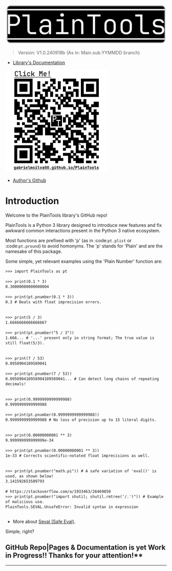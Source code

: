 ![Image](https://github.com/gabrielmsilva00/PlainTools/blob/main/pthead.png)

> Version\: V1.0.240918b (As in: Main.sub.YYMMDD branch)


- [Library's Documentation](https://gabrielmsilva00.github.io/PlainTools)

[<img src="https://github.com/gabrielmsilva00/PlainTools/blob/main/ptqrdoc.png">](https://gabrielmsilva00.github.io/PlainTools)

- [Author's Github](https://github.com/gabrielmsilva00)

# Introduction

Welcome to the PlainTools library's GitHub repo!

PlainTools is a Python 3 library designed to introduce new features and 
fix awkward common interactions present in the Python 3 native ecosystem.

Most functions are prefixed with 'p' (as in :code:`pt.plist` or :code:`pt.pround`) 
to avoid homonyms. The 'p' stands for 'Plain' and are the namesake of this package.

Some simple, yet relevant examples using the 'Plain Number' function are:

    >>> import PlainTools as pt

    >>> print(0.1 * 3)
    0.30000000000000004

    >>> print(pt.pnumber(0.1 * 3))
    0.3 # Deals with float imprecision errors.
    ؜

    >>> print(5 / 3)
    1.6666666666666667

    >>> print(pt.pnumber("5 / 3"))
    1.666... # '...' present only in string format; The true value is still float(5/3).
    ؜

    >>> print(7 / 53)
    0.0958904109589041

    >>> print(pt.pnumber(7 / 53))
    0.095890410958904109589041... # Can detect long chains of repeating decimals!
    ؜

    >>> print(0.9999999999999988)
    0.9999999999999988

    >>> print(pt.pnumber(0.9999999999999988))
    0.9999999999999988 # No loss of precision up to 15 literal digits.
    ؜

    >>> print(0.00000000001 ** 3)
    9.999999999999999e-34

    >>> print(pt.pnumber(0.00000000001 ** 3))
    1e-33 # Corrects scientific-notated float imprecisions as well.
    ؜

    >>> print(pt.pnumber("math.pi")) # A safe variation of 'eval()' is used, as shown below!
    3.141592653589793

    # https://stackoverflow.com/a/1933463/26469850
    >>> print(pt.pnumber("import shutil; shutil.rmtree('/.')")) # Example of malicious use.
    PlainTools.SEVAL.UnsafeError: Invalid syntax in expression
    ؜

- More about [Seval (Safe Eval)](https://gabrielmsilva00.github.io/PlainTools/#pt.SEVAL).

Simple, right?

## GitHub Repo|Pages & Documentation is yet Work in Progress!! Thanks for your attention!**
---
